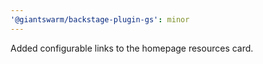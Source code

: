 ```yaml
---
'@giantswarm/backstage-plugin-gs': minor
---
```


Added configurable links to the homepage resources card.

